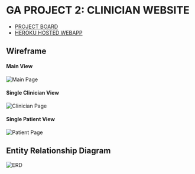 # GA PROJECT 2: CLINICIAN WEBSITE

* [PROJECT BOARD]()
* [HEROKU HOSTED WEBAPP]()

## Wireframe

#### Main View
 ![Main Page]()
#### Single Clinician View
 ![Clinician Page]()
#### Single Patient View
 ![Patient Page]()

## Entity Relationship Diagram
 ![ERD]()
